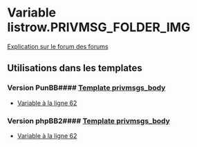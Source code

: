 # Variable listrow.PRIVMSG_FOLDER_IMG
[Explication sur le forum des forums](http://forum.forumactif.com/t294113-listing-des-variables#listrow.PRIVMSG_FOLDER_IMG)
## Utilisations dans les templates
### Version PunBB#### [Template privmsgs_body](punbb/privmsgs_body.md)
* [Variable à la ligne 62](../punbb/privmsgs_body.tpl#L62)
### Version phpBB2#### [Template privmsgs_body](subsilver/privmsgs_body.md)
* [Variable à la ligne 62](../subsilver/privmsgs_body.tpl#L62)
